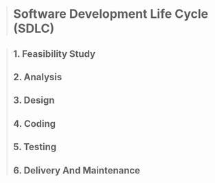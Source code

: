>	#	Software Development Life Cycle (SDLC) 

> 	##	1.	Feasibility Study
>	##	2.	Analysis
>	##	3.	Design
>	##	4.	Coding
>	##	5.	Testing
>	##	6.	Delivery And Maintenance
